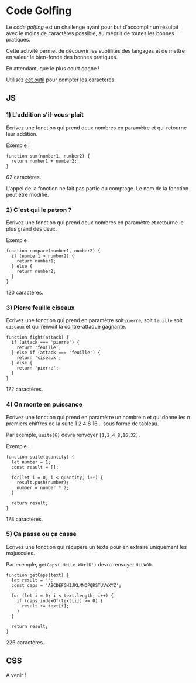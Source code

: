 # Code Golfing

Le _code golfing_ est un challenge ayant pour but d'accomplir un résultat avec le moins de caractères possible, au mépris de toutes les bonnes pratiques.

Cette activité permet de découvrir les subtilités des langages et de mettre en valeur le bien-fondé des bonnes pratiques.

En attendant, que le plus court gagne !

Utilisez [cet outil](https://charactercounttool.com/) pour compter les caractères.

## JS

### 1) L'addition s'il-vous-plaît

Écrivez une fonction qui prend deux nombres en paramètre et qui retourne leur addition.

Exemple :

```
function sum(number1, number2) {
  return number1 + number2;
}
```

62 caractères.

L'appel de la fonction ne fait pas partie du comptage. Le nom de la fonction peut être modifié.

### 2) C'est qui le patron ?

Écrivez une fonction qui prend deux nombres en paramètre et retourne le plus grand des deux.

Exemple :

```
function compare(number1, number2) {
  if (number1 > number2) {
    return number1;
  } else {
    return number2;
  }
}
```

120 caractères.

### 3) Pierre feuille ciseaux

Écrivez une fonction qui prend en paramètre soit `pierre`, soit `feuille` soit `ciseaux` et qui renvoit la contre-attaque gagnante.

```
function fight(attack) {
  if (attack === 'pierre') {
    return 'feuille';
  } else if (attack === 'feuille') {
    return 'ciseaux';
  } else {
    return 'pierre';
  }
}
```

172 caractères.

### 4) On monte en puissance

Écrivez une fonction qui prend en paramètre un nombre n et qui donne les n premiers chiffres de la suite 1 2 4 8 16... sous forme de tableau.

Par exemple, `suite(6)` devra renvoyer `[1,2,4,8,16,32]`.

Exemple :

```
function suite(quantity) {
  let number = 1;
  const result = [];

  for(let i = 0; i < quantity; i++) {
    result.push(number);
    number = number * 2;
  }

  return result;
}
```

178 caractères.

### 5) Ça passe ou ça casse

Écrivez une fonction qui récupère un texte pour en extraire uniquement les majuscules.

Par exemple, `getCaps('HeLLo WOrlD')` devra renvoyer `HLLWOD`.

```
function getCaps(text) {
  let result = '';
  const caps = 'ABCDEFGHIJKLMNOPQRSTUVWXYZ';

  for (let i = 0; i < text.length; i++) {
    if (caps.indexOf(text[i]) >= 0) {
      result += text[i];
    }
  }

  return result;
}
```

226 caractères.

## CSS

À venir !
